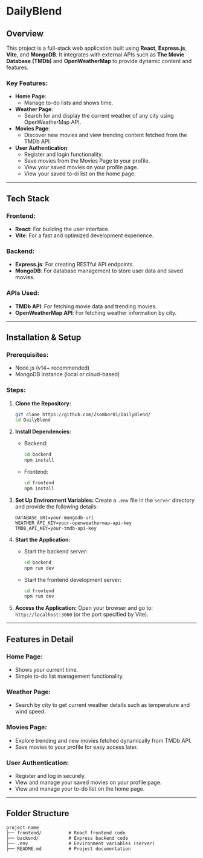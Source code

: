 # DailyBlend

## Overview
This project is a full-stack web application built using **React**, **Express.js**, **Vite**, and **MongoDB**. It integrates with external APIs such as **The Movie Database (TMDb)** and **OpenWeatherMap** to provide dynamic content and features. 

### Key Features:
- **Home Page**:
  - Manage to-do lists and shows time.
- **Weather Page**:
  - Search for and display the current weather of any city using OpenWeatherMap API.
- **Movies Page**:
  - Discover new movies and view trending content fetched from the TMDb API.
- **User Authentication**:
  - Register and login functionality.
  - Save movies from the Movies Page to your profile.
  - View your saved movies on your profile page.
  - View your saved to-di list on the home page.

---

## Tech Stack

### Frontend:
- **React**: For building the user interface.
- **Vite**: For a fast and optimized development experience.

### Backend:
- **Express.js**: For creating RESTful API endpoints.
- **MongoDB**: For database management to store user data and saved movies.

### APIs Used:
- **TMDb API**: For fetching movie data and trending movies.
- **OpenWeatherMap API**: For fetching weather information by city.

---

## Installation & Setup

### Prerequisites:
- Node.js (v14+ recommended)
- MongoDB instance (local or cloud-based)

### Steps:
1. **Clone the Repository:**
   ```bash
   git clone https://github.com/Zsombor01/DailyBlend/
   cd DailyBlend
   ```

2. **Install Dependencies:**
   - Backend:
     ```bash
     cd backend
     npm install
     ```
   - Frontend:
     ```bash
     cd frontend
     npm install
     ```

3. **Set Up Environment Variables:**
   Create a `.env` file in the `server` directory and provide the following details:
   ```env
   DATABASE_URI=your-mongodb-uri
   WEATHER_API_KEY=your-openweathermap-api-key
   TMDB_API_KEY=your-tmdb-api-key
   ```

4. **Start the Application:**
   - Start the backend server:
     ```bash
     cd backend
     npm run dev
     ```
   - Start the frontend development server:
     ```bash
     cd frontend
     npm run dev
     ```

5. **Access the Application:**
   Open your browser and go to: `http://localhost:3000` (or the port specified by Vite).

---

## Features in Detail

### Home Page:
- Shows your current time.
- Simple to-do list management functionality.

### Weather Page:
- Search by city to get current weather details such as temperature and wind speed.

### Movies Page:
- Explore trending and new movies fetched dynamically from TMDb API.
- Save movies to your profile for easy access later.

### User Authentication:
- Register and log in securely.
- View and manage your saved movies on your profile page.
- View and manage your to-do list on the home page.

---

## Folder Structure
```
project-name
├── frontend/          # React frontend code
├── backend/           # Express backend code
├── .env               # Environment variables (server)
├── README.md          # Project documentation
```
